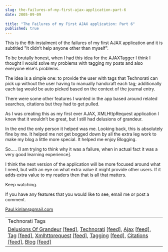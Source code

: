 ```yaml
---
slug: the-failures-of-my-first-ajax-application-part-6
date: 2005-09-09
 
title: "The Failures of my First AJAX application: Part 6"
published: true
---
```

This is the 6th instalment of the failures of my first AJAX application and it is subtitled "It didn’t help anyone other than myself".<p />To be brutally honest, when I had this idea for the AJAXTagger I think I thought I would solve my problems with tagging my posts and also everyone else's problems.  <p />The idea is a simple one: to provide the user with tags that Technorati can pick up without the user having to manually handcraft each tag; additionally each tag would be auto picked based on the context of the journal entry.<p />There were some other features I wanted in the app based around related searches, citations but they had to get pulled.<p />As I was creating this as my first ever AJAX, XMLHttpRequest application I knew that it wouldn’t be great, but I still had delusions of grandeur. <p />In the end the only person it helped was me.  Looking back, this is absolutely fine by me.  It helped me not get bogged down by all the extra leg work to make my blog a little more special.  It helped me enjoy Blogging.<p />So….. [I am trying to think why it was a failure, when in actual fact it was a very good learning experience].<p />I think the next version of the application will be more focused around what I need, but with an eye on what extra value it might provide other users.  If it adds extra value to my readers then that is all that matters.<p />Keep watching.<p />If you have any features that you would like to see, email me or post a comment.<p /><a href="mailto:Paul.kinlan@gmail.com">Paul.kinlan@gmail.com</a><p /><table class="TechnoratiHead TagHeader">
<tr><td>Technorati Tags</td></tr>
<tr class="Technorati"><td>
<a href="http://www.technorati.com/tag/Delusions%20Of%20Grandeur" class="Tag" rel="tag">Delusions Of Grandeur</a> <a href="http://feeds.technorati.com/feed/posts/tag/Delusions%20Of%20Grandeur" class="Tag">[feed]</a>, <a href="http://www.technorati.com/tag/Technorati" class="Tag" rel="tag">Technorati</a> <a href="http://feeds.technorati.com/feed/posts/tag/Technorati" class="Tag">[feed]</a>, <a href="http://www.technorati.com/tag/Ajax" class="Tag" rel="tag">Ajax</a> <a href="http://feeds.technorati.com/feed/posts/tag/Ajax" class="Tag">[feed]</a>, <a href="http://www.technorati.com/tag/Tag" class="Tag" rel="tag">Tag</a> <a href="http://feeds.technorati.com/feed/posts/tag/Tag" class="Tag">[feed]</a>, <a href="http://www.technorati.com/tag/Xmlhttprequest" class="Tag" rel="tag">Xmlhttprequest</a> <a href="http://feeds.technorati.com/feed/posts/tag/Xmlhttprequest" class="Tag">[feed]</a>, <a href="http://www.technorati.com/tag/Tagging" class="Tag" rel="tag">Tagging</a> <a href="http://feeds.technorati.com/feed/posts/tag/Tagging" class="Tag">[feed]</a>, <a href="http://www.technorati.com/tag/Citations" class="Tag" rel="tag">Citations</a> <a href="http://feeds.technorati.com/feed/posts/tag/Citations" class="Tag">[feed]</a>, <a href="http://www.technorati.com/tag/Blog" class="Tag" rel="tag">Blog</a> <a href="http://feeds.technorati.com/feed/posts/tag/Blog" class="Tag">[feed]</a>
</td></tr>
</table><div class="blogger-post-footer"><img class="posterous_download_image" src="https://blogger.googleusercontent.com/tracker/8109338-112630829469502178?l=www.kinlan.co.uk%2Findex.html" height="1" alt="" width="1" /></div>

